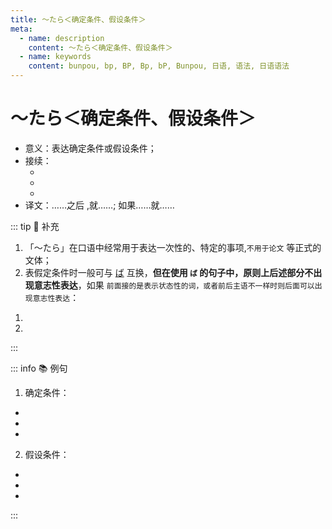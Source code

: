 ```yaml
---
title: 〜たら＜确定条件、假设条件＞
meta:
  - name: description
    content: 〜たら＜确定条件、假设条件＞
  - name: keywords
    content: bunpou, bp, BP, Bp, bP, Bunpou, 日语, 语法, 日语语法
---
```

  
# 〜たら＜确定条件、假设条件＞
  
- 意义：表达确定条件或假设条件；
- 接续：
  - <grammer-content sentence="**动词た形去掉た** + たら；" />
  - <grammer-content sentence="**I类形容词词干** + かったら；" />
  - <grammer-content sentence="**Ⅱ类形容词词干 / 名词** + だったら；" />
- 译文：……之后 ,就……; 如果……就……

::: tip :bookmark: 补充

1. 「〜たら」在口语中经常用于表达一次性的、特定的事项,`不用于论文` 等正式的文体；
2. 表假定条件时一般可与 [ば](./verb.md#_8-动词的条件形) 互换，**但在使用 `ば` 的句子中，原则上后述部分不出现意志性表达**，如果 `前面接的是表示状态性的词，或者前后主语不一样时则后面可以出现意志性表达`：

<div class="bunpou-block">

1. <grammer-content sentence='**[帰宅/きたく]したら／<del>帰宅きたくすれば ❌</del>**、[必ず/かならず]うがいをしなさい。' trans='回家一定要漱口！' />
2. <grammer-content sentence='[父/ちち]が[許し/ゆるし]て**くれたら／くれれば**、[彼/かれ]と[結婚/けっこん]するつもりです。' trans='如果父亲同意，我就跟他结婚。(前后主语不一样, 两种表达都可以)' />

</div>

:::
  
::: info :books: 例句

1. 确定条件：

<div class="bunpou-block">

- <grammer-content sentence='[外/そと]から**[帰っ/かえっ]たら**、うがいもしてるし。' trans='从外面回来后，我也好好漱口了。' />
- <grammer-content sentence='8[時/じ]に**なったら**、[帰り/かえり]ます。' trans='到了8点，我就回去。' />
- <grammer-content sentence='[大学/だいがく]を**[卒業/そつぎょう]したら**、 [日本/にほん]へ[留学/りゅうがく]に[行/い]きたい。' trans='大学毕业后，我想去日本留学' />

</div>
  
2. 假设条件：

<div class="bunpou-block">

- <grammer-content sentence='もし[地震/じしん]が**[来/き]たら**、どこに[逃げ/にげ]ますか。' trans='如果地震来了，要逃到哪里去呢？' />
- <grammer-content sentence='もし**[暑かっ/あつかっ]たら**、[出かけ/でかけ]ません。' trans='如果太热的话，我就不出门了。' />
- <grammer-content sentence='[元気/げんき]**だったら**、またいつか[会える/あえる]ね。' trans='身体好的话，总有再见之日吧。' />

</div>

:::
  